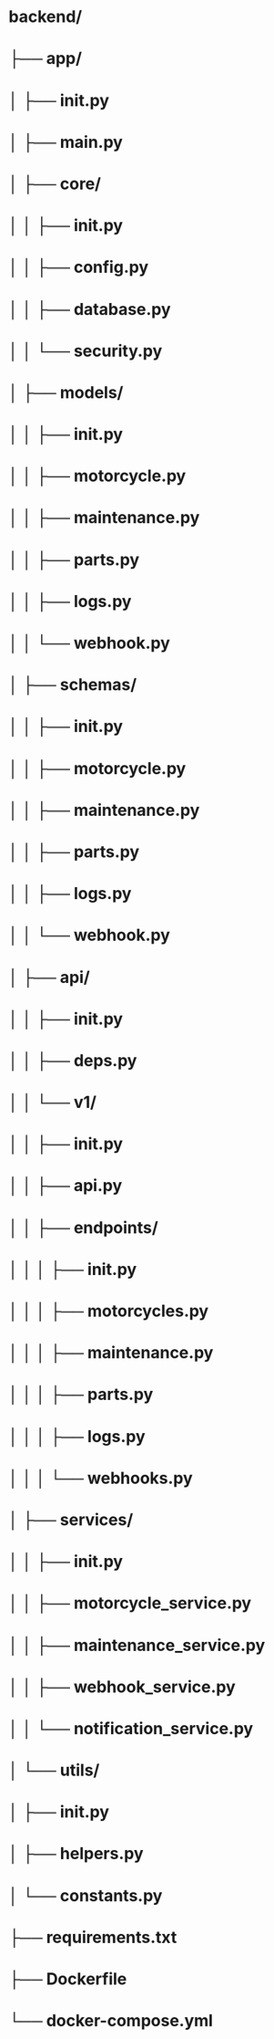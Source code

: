 # backend/
# ├── app/
# │   ├── __init__.py
# │   ├── main.py
# │   ├── core/
# │   │   ├── __init__.py
# │   │   ├── config.py
# │   │   ├── database.py
# │   │   └── security.py
# │   ├── models/
# │   │   ├── __init__.py
# │   │   ├── motorcycle.py
# │   │   ├── maintenance.py
# │   │   ├── parts.py
# │   │   ├── logs.py
# │   │   └── webhook.py
# │   ├── schemas/
# │   │   ├── __init__.py
# │   │   ├── motorcycle.py
# │   │   ├── maintenance.py
# │   │   ├── parts.py
# │   │   ├── logs.py
# │   │   └── webhook.py
# │   ├── api/
# │   │   ├── __init__.py
# │   │   ├── deps.py
# │   │   └── v1/
# │   │       ├── __init__.py
# │   │       ├── api.py
# │   │       ├── endpoints/
# │   │       │   ├── __init__.py
# │   │       │   ├── motorcycles.py
# │   │       │   ├── maintenance.py
# │   │       │   ├── parts.py
# │   │       │   ├── logs.py
# │   │       │   └── webhooks.py
# │   ├── services/
# │   │   ├── __init__.py
# │   │   ├── motorcycle_service.py
# │   │   ├── maintenance_service.py
# │   │   ├── webhook_service.py
# │   │   └── notification_service.py
# │   └── utils/
# │       ├── __init__.py
# │       ├── helpers.py
# │       └── constants.py
# ├── requirements.txt
# ├── Dockerfile
# └── docker-compose.yml